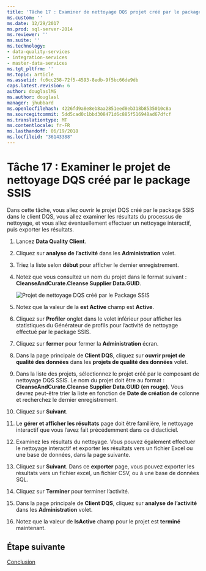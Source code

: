 ```yaml
---
title: 'Tâche 17 : Examiner de nettoyage DQS projet créé par le package SSIS | Documents Microsoft'
ms.custom: ''
ms.date: 12/29/2017
ms.prod: sql-server-2014
ms.reviewer: ''
ms.suite: ''
ms.technology:
- data-quality-services
- integration-services
- master-data-services
ms.tgt_pltfrm: ''
ms.topic: article
ms.assetid: fc6cc258-72f5-4593-8edb-9f5bc66de9db
caps.latest.revision: 6
author: douglaslMS
ms.author: douglasl
manager: jhubbard
ms.openlocfilehash: 4226fd9a8e8eb8aa2851eed8eb318b8535010c8a
ms.sourcegitcommit: 5dd5cad0c1bbd308471d6c885f516948ad67dfcf
ms.translationtype: MT
ms.contentlocale: fr-FR
ms.lasthandoff: 06/19/2018
ms.locfileid: "36143388"
---
```

# <a name="task-17-reviewing-dqs-cleansing-project-created-by-the-ssis-package"></a>Tâche 17 : Examiner le projet de nettoyage DQS créé par le package SSIS
  Dans cette tâche, vous allez ouvrir le projet DQS créé par le package SSIS dans le client DQS, vous allez examiner les résultats du processus de nettoyage, et vous allez éventuellement effectuer un nettoyage interactif, puis exporter les résultats.  
  
1.  Lancez **Data Quality Client**.  
  
2.  Cliquez sur **analyse de l’activité** dans les **Administration** volet.  
  
3.  Triez la liste selon **début** pour afficher le dernier enregistrement.  
  
4.  Notez que vous consultez un nom du projet dans le format suivant : **CleanseAndCurate.Cleanse Supplier Data.GUID**.  
  
     ![Projet de nettoyage DQS créé par le Package SSIS](../../2014/tutorials/media/et-reviewingdqscpcreatedbythessispackage.jpg "projet de nettoyage DQS créé par le Package SSIS")  
  
5.  Notez que la valeur de la **est Active** champ est **Active**.  
  
6.  Cliquez sur **Profiler** onglet dans le volet inférieur pour afficher les statistiques du Générateur de profils pour l’activité de nettoyage effectué par le package SSIS.  
  
7.  Cliquez sur **fermer** pour fermer la **Administration** écran.  
  
8.  Dans la page principale de **Client DQS**, cliquez sur **ouvrir projet de qualité des données** dans les **projets de qualité des données** volet.  
  
9. Dans la liste des projets, sélectionnez le projet créé par le composant de nettoyage DQS SSIS. Le nom du projet doit être au format : **CleanseAndCurate.Cleanse Supplier Data.GUID (en rouge)**. Vous devrez peut-être trier la liste en fonction de **Date de création de** colonne et recherchez le dernier enregistrement.  
  
10. Cliquez sur **Suivant**.  
  
11. Le **gérer et afficher les résultats** page doit être familière, le nettoyage interactif que vous l’avez fait précédemment dans ce didacticiel.  
  
12. Examinez les résultats du nettoyage. Vous pouvez également effectuer le nettoyage interactif et exporter les résultats vers un fichier Excel ou une base de données, dans la page suivante.  
  
13. Cliquez sur **Suivant**. Dans ce **exporter** page, vous pouvez exporter les résultats vers un fichier excel, un fichier CSV, ou à une base de données SQL.  
  
14. Cliquez sur **Terminer** pour terminer l’activité.  
  
15. Dans la page principale de **Client DQS**, cliquez sur **analyse de l’activité** dans les **Administration** volet.  
  
16. Notez que la valeur de **IsActive** champ pour le projet est **terminé** maintenant.  
  
## <a name="next-step"></a>Étape suivante  
 [Conclusion](../../2014/tutorials/conclusion.md)  
  
  